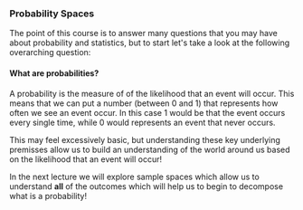### Probability Spaces

The point of this course is to answer many questions that you may have about probability and statistics, but to start let's take a look at the following overarching question:


#### What are probabilities?

A probability is the measure of of the likelihood that an event will occur.  This means that we can put a number (between 0 and 1) that represents how often we see an event occur.  In this case 1 would be that the event occurs every single time, while 0 would represents an event that never occurs.

This may feel excessively basic, but understanding these key underlying premisses allow us to build an understanding of the world around us based on the likelihood that an event will occur!

In the next lecture we will explore sample spaces which allow us to understand **all** of the outcomes which will help us to begin to decompose what is a probability!
